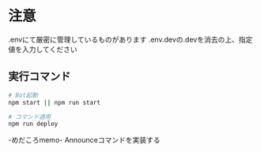 # 注意
.envにて厳密に管理しているものがあります
.env.devの.devを消去の上、指定値を入力してください

## 実行コマンド
```bash
# Bot起動
npm start || npm run start

# コマンド適用
npm run deploy
```

-めだころmemo-
Announceコマンドを実装する
